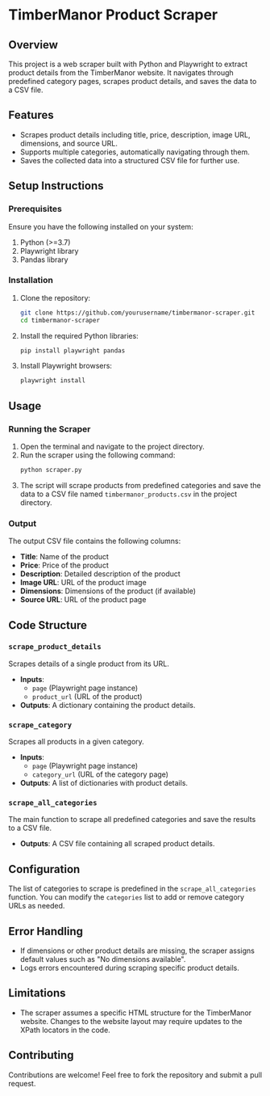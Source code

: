 
# TimberManor Product Scraper

## Overview
This project is a web scraper built with Python and Playwright to extract product details from the TimberManor website. It navigates through predefined category pages, scrapes product details, and saves the data to a CSV file.

## Features
- Scrapes product details including title, price, description, image URL, dimensions, and source URL.
- Supports multiple categories, automatically navigating through them.
- Saves the collected data into a structured CSV file for further use.

## Setup Instructions

### Prerequisites
Ensure you have the following installed on your system:
1. Python (>=3.7)
2. Playwright library
3. Pandas library

### Installation
1. Clone the repository:
   ```bash
   git clone https://github.com/yourusername/timbermanor-scraper.git
   cd timbermanor-scraper
   ```
2. Install the required Python libraries:
   ```bash
   pip install playwright pandas
   ```
3. Install Playwright browsers:
   ```bash
   playwright install
   ```

## Usage

### Running the Scraper
1. Open the terminal and navigate to the project directory.
2. Run the scraper using the following command:
   ```bash
   python scraper.py
   ```
3. The script will scrape products from predefined categories and save the data to a CSV file named `timbermanor_products.csv` in the project directory.

### Output
The output CSV file contains the following columns:
- **Title**: Name of the product
- **Price**: Price of the product
- **Description**: Detailed description of the product
- **Image URL**: URL of the product image
- **Dimensions**: Dimensions of the product (if available)
- **Source URL**: URL of the product page

## Code Structure

### `scrape_product_details`
Scrapes details of a single product from its URL.
- **Inputs**: 
  - `page` (Playwright page instance) 
  - `product_url` (URL of the product)
- **Outputs**: A dictionary containing the product details.

### `scrape_category`
Scrapes all products in a given category.
- **Inputs**: 
  - `page` (Playwright page instance)
  - `category_url` (URL of the category page)
- **Outputs**: A list of dictionaries with product details.

### `scrape_all_categories`
The main function to scrape all predefined categories and save the results to a CSV file.
- **Outputs**: A CSV file containing all scraped product details.

## Configuration
The list of categories to scrape is predefined in the `scrape_all_categories` function. You can modify the `categories` list to add or remove category URLs as needed.

## Error Handling
- If dimensions or other product details are missing, the scraper assigns default values such as "No dimensions available".
- Logs errors encountered during scraping specific product details.

## Limitations
- The scraper assumes a specific HTML structure for the TimberManor website. Changes to the website layout may require updates to the XPath locators in the code.

## Contributing
Contributions are welcome! Feel free to fork the repository and submit a pull request.
